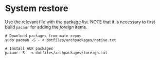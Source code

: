 # System restore

Use the relevant file with the package list. NOTE that it is necessary to first build `pacaur` for adding the *foreign* items.

```shell
# Download packages from main repos
sudo pacman -S - < dotfiles/archpackages/native.txt

# Install AUR packages
pacaur -S - < dotfiles/archpackages/foreign.txt
```
